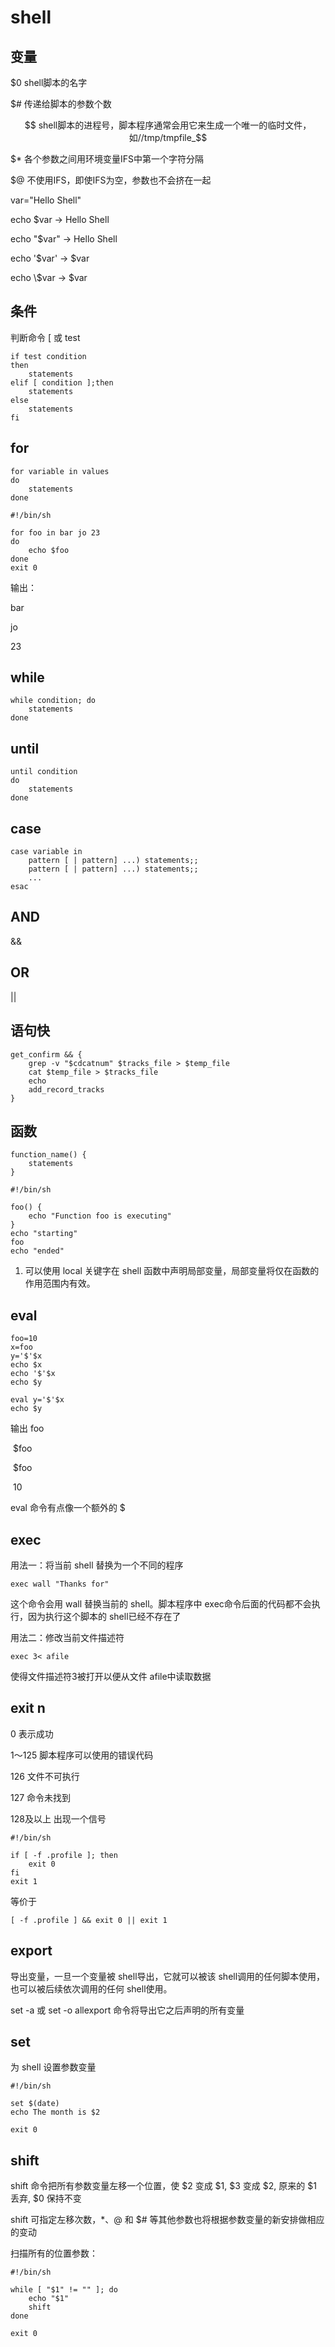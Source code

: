 # shell

## 变量

$0	shell脚本的名字 

$#	传递给脚本的参数个数

$$	shell脚本的进程号，脚本程序通常会用它来生成一个唯一的临时文件，如//tmp/tmpfile_$$

$*	各个参数之间用环境变量IFS中第一个字符分隔

$@	不使用IFS，即使IFS为空，参数也不会挤在一起



var="Hello Shell"

echo $var		->		Hello Shell

echo "$var" 	->		Hello Shell

echo '$var'	  ->		$var

echo \\$var	   ->		$var



## 条件

判断命令 [ 或 test

```shell
if test condition
then
	statements
elif [ condition ];then
	statements
else
	statements
fi
```



## for

```shell
for variable in values
do
	statements
done
```

```shell
#!/bin/sh

for foo in bar jo 23
do
	echo $foo
done
exit 0
```

输出：

bar

jo

23



## while

```shell
while condition; do
	statements
done
```



## until

```shell
until condition
do
	statements
done
```



## case

```shell
case variable in
	pattern [ | pattern] ...) statements;;
	pattern [ | pattern] ...) statements;;
	...
esac
```



## AND

&&



## OR

||



## 语句快

```shell
get_confirm && {
	grep -v "$cdcatnum" $tracks_file > $temp_file
	cat $temp_file > $tracks_file
	echo
	add_record_tracks
}
```



## 函数

```shell
function_name() {
	statements
}
```

```shell
#!/bin/sh

foo() {
	echo "Function foo is executing"
}
echo "starting"
foo
echo "ended"
```

1. 可以使用 local 关键字在 shell 函数中声明局部变量，局部变量将仅在函数的作用范围内有效。



## eval

```shell
foo=10
x=foo
y='$'$x
echo $x
echo '$'$x
echo $y

eval y='$'$x
echo $y
```

输出 foo

​		$foo

​		$foo

​		10

eval 命令有点像一个额外的 $



## exec

用法一：将当前 shell 替换为一个不同的程序

```shell
exec wall "Thanks for"
```

这个命令会用 wall 替换当前的 shell。脚本程序中 exec命令后面的代码都不会执行，因为执行这个脚本的 shell已经不存在了

用法二：修改当前文件描述符

```shell
exec 3< afile
```

使得文件描述符3被打开以便从文件 afile中读取数据



## exit n

0					表示成功

1～125		脚本程序可以使用的错误代码

126				文件不可执行

127				命令未找到

128及以上	出现一个信号



```shell
#!/bin/sh

if [ -f .profile ]; then
	exit 0
fi
exit 1
```

等价于

```shell
[ -f .profile ] && exit 0 || exit 1
```



## export

导出变量，一旦一个变量被 shell导出，它就可以被该 shell调用的任何脚本使用，也可以被后续依次调用的任何 shell使用。

set -a 或 set -o allexport 命令将导出它之后声明的所有变量



## set

为 shell 设置参数变量

```shell
#!/bin/sh

set $(date)
echo The month is $2

exit 0
```



## shift

shift 命令把所有参数变量左移一个位置，使 $2 变成 $1, $3 变成 $2, 原来的 $1 丢弃, $0 保持不变

shift 可指定左移次数，$*、$@ 和 $# 等其他参数也将根据参数变量的新安排做相应的变动



扫描所有的位置参数：

```shell
#!/bin/sh

while [ "$1" != "" ]; do
	echo "$1"
	shift
done

exit 0
```

